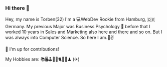 ### Hi there 👋

Hey, my name is Torben(32) I'm a 💻WebDev Rookie from Hamburg, 🇩🇪 Germany. My previous Major was Business Psychology 🧠 before that I worked 10 years in Sales and Marketing also here and there and so on. But I was always into Computer Science. So here I am.🖖✌


🐙 I'm up for contributions!


My Hobbies are:
📚🖥🕹🌌🍜🐈🏋️‍♂️♟ (✈)
